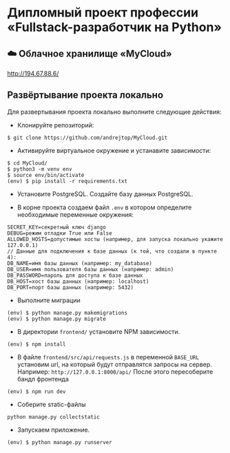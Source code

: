 # Дипломный проект профессии «Fullstack-разработчик на Python»


## ☁️ Облачное хранилище «MyCloud»

http://194.67.88.6/

## Развёртывание проекта локально
Для развертывания проекта локально выполните следующие действия:
- Клонируйте репозиторий: 
``` 
$ git clone https://github.com/andrejtop/MyCloud.git
```
- Активируйте виртуальное окружение и устанавите зависимости: 
```
$ cd MyCloud/
$ python3 -m venv env
$ source env/bin/activate
(env) $ pip install -r requirements.txt
```
- Установите PostgreSQL. Создайте базу данных PostgreSQL.

- В корне проекта создаем файл `.env` в котором определите необходимые переменные окружения: 
```
SECRET_KEY=секретный ключ django
DEBUG=режим отладки True или False
ALLOWED_HOSTS=допустимые хосты (например, для запуска локально укажите 127.0.0.1)
// Данные для подключения к базе данных (к той, что создали в пункте 4):
DB_NAME=имя базы данных (например: my_database)
DB_USER=имя пользователя базы данных (например: admin)
DB_PASSWORD=пароль для доступа к базе данных
DB_HOST=хост базы данных (например: localhost)
DB_PORT=порт базы данных (например: 5432)
```
- Выполните миграции
```
(env) $ python manage.py makemigrations
(env) $ python manage.py migrate
```
- В директории `frontend/` установите NPM зависимости.
```
(env) $ npm install
```
- В файле `frontend/src/api/requests.js` в переменной `BASE_URL` установим url, на который будут отправлятся запросы на сервер. Например: `http://127.0.0.1:8000/api/`
После этого пересоберите бандл фронтенда
```
(env) $ npm run dev

```
- Соберите sтаtic-файлы
```
python manage.py collectstatic
```

- Запускаем приложение.
```
(env) $ python manage.py runserver
```



